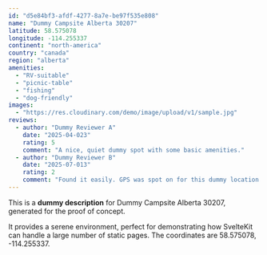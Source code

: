 ```yaml
---
id: "d5e84bf3-afdf-4277-8a7e-be97f535e808"
name: "Dummy Campsite Alberta 30207"
latitude: 58.575078
longitude: -114.255337
continent: "north-america"
country: "canada"
region: "alberta"
amenities:
  - "RV-suitable"
  - "picnic-table"
  - "fishing"
  - "dog-friendly"
images:
  - "https://res.cloudinary.com/demo/image/upload/v1/sample.jpg"
reviews:
  - author: "Dummy Reviewer A"
    date: "2025-04-023"
    rating: 5
    comment: "A nice, quiet dummy spot with some basic amenities."
  - author: "Dummy Reviewer B"
    date: "2025-07-013"
    rating: 2
    comment: "Found it easily. GPS was spot on for this dummy location."
---
```


This is a **dummy description** for Dummy Campsite Alberta 30207, generated for the proof of concept.

It provides a serene environment, perfect for demonstrating how SvelteKit can handle a large number of static pages. The coordinates are 58.575078, -114.255337.
